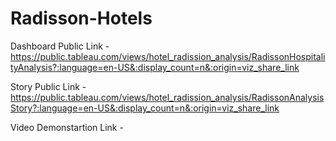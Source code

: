 # Radisson-Hotels


Dashboard Public Link - https://public.tableau.com/views/hotel_radission_analysis/RadissonHospitalityAnalysis?:language=en-US&:display_count=n&:origin=viz_share_link

Story Public Link - https://public.tableau.com/views/hotel_radission_analysis/RadissonAnalysisStory?:language=en-US&:display_count=n&:origin=viz_share_link

Video Demonstartion Link -
